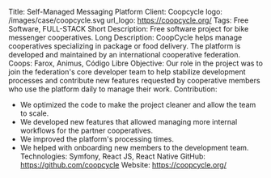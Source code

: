 Title: Self-Managed Messaging Platform
Client: Coopcycle
logo: /images/case/coopcycle.svg
url_logo: https://coopcycle.org/
Tags: Free Software, FULL-STACK
Short Description: Free software project for bike messenger cooperatives.
Long Description: CoopCycle helps manage cooperatives specializing in package or food delivery. The platform is developed and maintained by an international cooperative federation.
Coops: Farox, Animus, Código Libre
Objective: Our role in the project was to join the federation's core developer team to help stabilize development processes and contribute new features requested by cooperative members who use the platform daily to manage their work.
Contribution:
- We optimized the code to make the project cleaner and allow the team to scale.
- We developed new features that allowed managing more internal workflows for the partner cooperatives.
- We improved the platform's processing times.
- We helped with onboarding new members to the development team.
Technologies: Symfony, React JS, React Native
GitHub: https://github.com/coopcycle
Website: https://coopcycle.org/